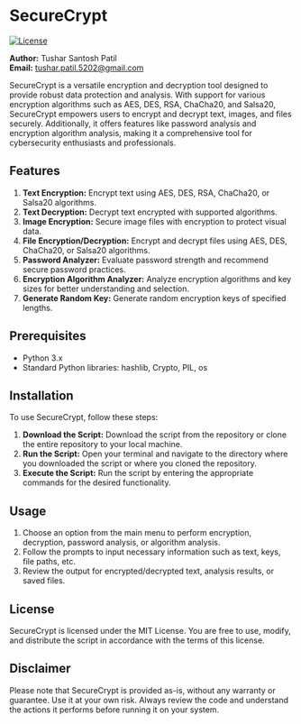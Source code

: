 # SecureCrypt

[![License](https://img.shields.io/badge/license-MIT-blue.svg)](https://opensource.org/licenses/MIT)

**Author:** Tushar Santosh Patil  
**Email:** tushar.patil.5202@gmail.com

SecureCrypt is a versatile encryption and decryption tool designed to provide robust data protection and analysis. With support for various encryption algorithms such as AES, DES, RSA, ChaCha20, and Salsa20, SecureCrypt empowers users to encrypt and decrypt text, images, and files securely. Additionally, it offers features like password analysis and encryption algorithm analysis, making it a comprehensive tool for cybersecurity enthusiasts and professionals.

## Features

1. **Text Encryption:** Encrypt text using AES, DES, RSA, ChaCha20, or Salsa20 algorithms.
2. **Text Decryption:** Decrypt text encrypted with supported algorithms.
3. **Image Encryption:** Secure image files with encryption to protect visual data.
4. **File Encryption/Decryption:** Encrypt and decrypt files using AES, DES, ChaCha20, or Salsa20 algorithms.
5. **Password Analyzer:** Evaluate password strength and recommend secure password practices.
6. **Encryption Algorithm Analyzer:** Analyze encryption algorithms and key sizes for better understanding and selection.
7. **Generate Random Key:** Generate random encryption keys of specified lengths.

## Prerequisites

- Python 3.x
- Standard Python libraries: hashlib, Crypto, PIL, os

## Installation

To use SecureCrypt, follow these steps:

1. **Download the Script:** Download the script from the repository or clone the entire repository to your local machine.
2. **Run the Script:** Open your terminal and navigate to the directory where you downloaded the script or where you cloned the repository.
3. **Execute the Script:** Run the script by entering the appropriate commands for the desired functionality.

## Usage

1. Choose an option from the main menu to perform encryption, decryption, password analysis, or algorithm analysis.
2. Follow the prompts to input necessary information such as text, keys, file paths, etc.
3. Review the output for encrypted/decrypted text, analysis results, or saved files.

## License

SecureCrypt is licensed under the MIT License. You are free to use, modify, and distribute the script in accordance with the terms of this license.

## Disclaimer

Please note that SecureCrypt is provided as-is, without any warranty or guarantee. Use it at your own risk. Always review the code and understand the actions it performs before running it on your system.


